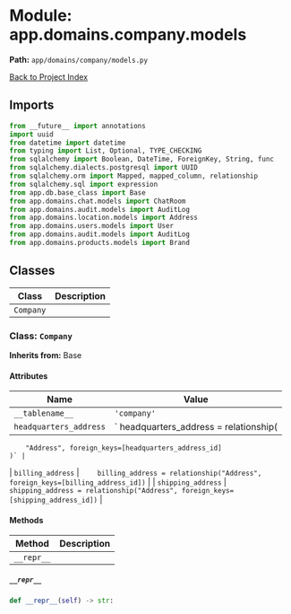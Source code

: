 # Module: app.domains.company.models

**Path:** `app/domains/company/models.py`

[Back to Project Index](../../../../index.md)

## Imports
```python
from __future__ import annotations
import uuid
from datetime import datetime
from typing import List, Optional, TYPE_CHECKING
from sqlalchemy import Boolean, DateTime, ForeignKey, String, func
from sqlalchemy.dialects.postgresql import UUID
from sqlalchemy.orm import Mapped, mapped_column, relationship
from sqlalchemy.sql import expression
from app.db.base_class import Base
from app.domains.chat.models import ChatRoom
from app.domains.audit.models import AuditLog
from app.domains.location.models import Address
from app.domains.users.models import User
from app.domains.audit.models import AuditLog
from app.domains.products.models import Brand
```

## Classes

| Class | Description |
| --- | --- |
| `Company` |  |

### Class: `Company`
**Inherits from:** Base

#### Attributes

| Name | Value |
| --- | --- |
| `__tablename__` | `'company'` |
| `headquarters_address` | `    headquarters_address = relationship(
        "Address", foreign_keys=[headquarters_address_id]
    )` |
| `billing_address` | `    billing_address = relationship("Address", foreign_keys=[billing_address_id])` |
| `shipping_address` | `    shipping_address = relationship("Address", foreign_keys=[shipping_address_id])` |

#### Methods

| Method | Description |
| --- | --- |
| `__repr__` |  |

##### `__repr__`
```python
def __repr__(self) -> str:
```
